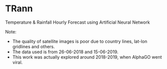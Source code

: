 # TRann
Temperature & Rainfall Hourly Forecast using Artificial Neural Network

Note:
-  The quality of satellite images is poor due to country lines, lat-lon gridlines and others.
-  The data used is from 26-06-2018 and 15-06-2019.
-  This work was actually explored around 2018-2019, when AlphaGO went viral.
